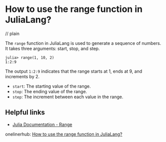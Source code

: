 # How to use the range function in JuliaLang?
// plain

The `range` function in JuliaLang is used to generate a sequence of numbers. It takes three arguments: start, stop, and step.

```
julia> range(1, 10, 2)
1:2:9
```

The output `1:2:9` indicates that the range starts at 1, ends at 9, and increments by 2.

- `start`: The starting value of the range.
- `stop`: The ending value of the range.
- `step`: The increment between each value in the range.

## Helpful links
- [Julia Documentation - Range](https://docs.julialang.org/en/v1/base/collections/#Base.range)

onelinerhub: [How to use the range function in JuliaLang?](https://onelinerhub.com/julialang/how-to-use-the-range-function-in-julialang)